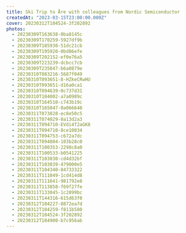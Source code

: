 ```yaml
---
title: Ski Trip to Åre with colleagues from Nordic Semiconductor
createdAt: "2023-03-15T23:00:00.000Z"
cover: 20230312T104524-3f202892
photos:
  - 20230309T163638-0ba8145c
  - 20230309T170259-5927df9b
  - 20230309T185930-51dc21cb
  - 20230309T195920-0bd86efe
  - 20230309T202152-ef0e76a5
  - 20230309T223239-dcbcc7cb
  - 20230309T235047-b6a0879e
  - 20230310T083216-5687f049
  - 20230310T093651-8-HZkeCRwHU
  - 20230310T093651-d16a0ca1
  - 20230310T094639-0c737d31
  - 20230310T104002-a7a0989c
  - 20230310T164510-c743b19c
  - 20230310T165047-0a066640
  - 20230311T073828-ec8e50c5
  - 20230311T074029-8a13d2a3
  - 20230311T094710-EVdi4T2aGK8
  - 20230311T094710-8ce10034
  - 20230311T094753-c672a7dc
  - 20230311T094804-103b28c0
  - 20230311T100353-2298c8a0
  - 20230311T100533-b0541225
  - 20230311T103030-cd4d32bf
  - 20230311T103039-479000e5
  - 20230311T104340-84733322
  - 20230311T111049-1cd414d8
  - 20230311T111641-981792e8
  - 20230311T113858-f69f27fe
  - 20230311T133045-1c2899bc
  - 20230311T144316-615d63f0
  - 20230312T104227-8872ea7d
  - 20230312T104259-f811b580
  - 20230312T104524-3f202892
  - 20230312T104900-b7c956ab
---
```

